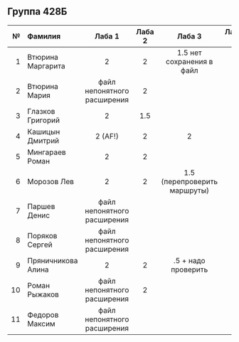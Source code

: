 ## Группа 428Б

<div id="header" align="center">
  <div id="main">
  </div>
  
| **№**	| **Фамилия**  	| **Лаба 1** 	| **Лаба 2** 	| **Лаба 3** 	| **Лаба 4** 	|
|------:	|:--------------|:----------:	|:----------:	|:----------:	|:----------:	|
|     1 	|Втюрина Маргарита| 2 | 2 | 1.5 нет сохранения в файл |            	|  
|    2 	|Втюрина Мария| файл непонятного расширения | 2 |            	|            	|
|    3 	|Глазков Григорий| 2 | 1.5 |            	|            	|
|    4	|Кашицын Дмитрий| 2 (AF!)| 2 | 2 |            	|
| 5 |Мингараев Роман| 2 | 2 |            	|            	|
| 6 |Морозов Лев| 2 | 2 | 1.5 (перепроверить маршруты) |            	|
| 7 |Паршев Денис | файл непонятного расширения |            	|            	|            	|
| 8 |Поряков Сергей | файл непонятного расширения |            	|            	|            	|
| 9 | Пряничникова Алина| 2 | 2 |   .5 + надо проверить        	|            	|
| 10 | Роман Рыжаков | файл непонятного расширения | 2 |            	|            	|
| 11 | Федоров Максим | файл непонятного расширения |            	|            	|            	|
</div>
